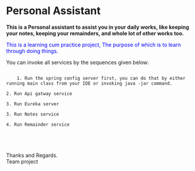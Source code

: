 # Personal Assistant
<b>
This is a Personal assistant to assist you in your daily works, like keeping your notes, keeping your remainders, and whole lot of other works too.
</b>

<p style="color:blue">This is a learning cum practice project, The purpose of which is to learn through doing things.</p>


You can invoke all services by the sequences given below:

<code>
    1. Run the spring config server first, you can do that by either running main class from your IDE or invoking java -jar command.
<br/>2. Run Api gatway service
   <br/>3. Run Eureka server
   <br/>3. Run Notes service
<br/>4. Run Remainder service
</code>
<br/>
<br/>
<br/>
<br/>
<footer>Thanks and Regards.</footer>
Team project
